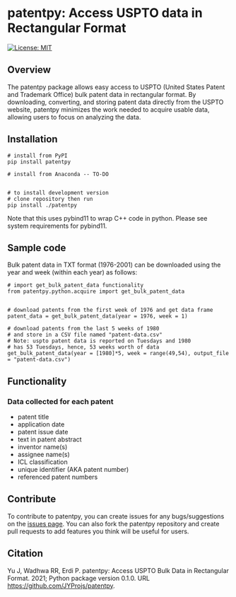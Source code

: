 # patentpy: Access USPTO data in Rectangular Format

<!-- TO-DO table for CI and pip wheel -->
[![License: MIT](https://img.shields.io/badge/License-MIT-blue.svg)](https://opensource.org/licenses/MIT)

## Overview

The patentpy package allows easy access to USPTO (United States Patent and Trademark Office) bulk patent data in rectangular format. By downloading, converting, and storing patent data directly from the USPTO website, patentpy minimizes the work needed to acquire usable data, allowing users to focus on analyzing the data.

## Installation

```
# install from PyPI
pip install patentpy

# install from Anaconda -- TO-DO


# to install development version
# clone repository then run
pip install ./patentpy
```
<!-- DOES IT? -->
Note that this uses pybind11 to wrap C++ code in python. Please see system requirements for pybind11.

## Sample code

Bulk patent data in TXT format (1976-2001) can be downloaded using the year and week (within each year) as follows:

<!-- MODIFY BELOW -->
```
# import get_bulk_patent_data functionality
from patentpy.python.acquire import get_bulk_patent_data


# download patents from the first week of 1976 and get data frame
patent_data = get_bulk_patent_data(year = 1976, week = 1)

# download patents from the last 5 weeks of 1980
# and store in a CSV file named "patent-data.csv"
# Note: uspto patent data is reported on Tuesdays and 1980
# has 53 Tuesdays, hence, 53 weeks worth of data
get_bulk_patent_data(year = [1980]*5, week = range(49,54), output_file = "patent-data.csv")
```

## Functionality

### Data collected for each patent

* patent title
* application date
* patent issue date
* text in patent abstract
* inventor name(s)
* assignee name(s)
* ICL classification
* unique identifier (AKA patent number)
* referenced patent numbers

## Contribute

To contribute to patentpy, you can create issues for any bugs/suggestions on the [issues page](https://github.com/JYProjs/patentpy/issues).
You can also fork the patentpy repository and create pull requests to add features you think will be useful for users.

## Citation

Yu J, Wadhwa RR, Erdi P. patentpy: Access USPTO Bulk Data in Rectangular Format. 2021; Python package version 0.1.0. URL https://github.com/JYProjs/patentpy.

